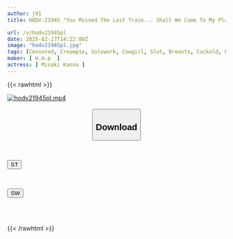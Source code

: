 ```yaml
---
author: j91
title: HODV-21945 "You Missed The Last Train... Shall We Come To My Place Then?" I Missed The Last Train So I Stayed The Night At My Female Boss's House While Her Husband Was Away On A Business Trip. She Seduced Me And I Was So Excited That I Kept Fucking Her Until The Morning. Kanna Misaki

url: /v/hodv21945pl
date: 2025-02-27T14:22:00Z
image: "hodv21945pl.jpg"
tags: [Censored, Creampie, Solowork, Cowgirl, Slut, Breasts, Cuckold, Female Boss	]
maker: [ H.m.p  ]
actress: [ Misaki Kanna ]
---
```



{{< rawhtml >}}

<div class="video" data-videoid="XAlPAaWJVlhGZm">
    <a href="javascript:;">
        <img src="/v/hodv21945pl/hodv21945pl.jpg" width="WIDTH" height="HEIGHT" alt="hodv21945pl.mp4" loading="lazy">
    </a>
</div>

<script type="text/javascript" src="https://j91.asia/asset/on-demand-st.js"></script>

<br>
  <link rel="stylesheet" href="https://j91.asia/asset/bs5.css">
  
  <center>
  <button class="btn btn-primary" type="button" data-bs-toggle="collapse" data-bs-target=".multi-collapse" aria-expanded="false" aria-controls="multiCollapseExample1 multiCollapseExample2"><h2>Download</h2></button></center>
</p>
<div class="row">
  <div class="col">
    <div class="collapse multi-collapse" id="multiCollapseExample1">
      <div class="card card-body">
	      	      <br>
<div class="buttons">  
<p><a href="/v/hodv21945pl/st.html" target="_blank"><button class="btn-hover color-3"><i class="fa fa-download"></i> ST</button></a></p></div>
    </div>
  </div>
</div>
  <div class="col">
    <div class="collapse multi-collapse" id="multiCollapseExample2">
      <div class="card card-body">
	      <br>
<div class="buttons">
<p><a href="/v/hodv21945pl/sw.html" target="_blank"><button class="btn-hover color-2"><i class="fa fa-download"></i> SW</button></a></p></div>
<br><br>
      </div>
    </div>
  </div>
</div>

{{< /rawhtml >}}